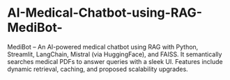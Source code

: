 # AI-Medical-Chatbot-using-RAG-MediBot-
 MediBot – An AI-powered medical chatbot using RAG with Python, Streamlit, LangChain, Mistral (via HuggingFace), and FAISS. It semantically searches medical PDFs to answer queries with a sleek UI. Features include dynamic retrieval, caching, and proposed scalability upgrades.

